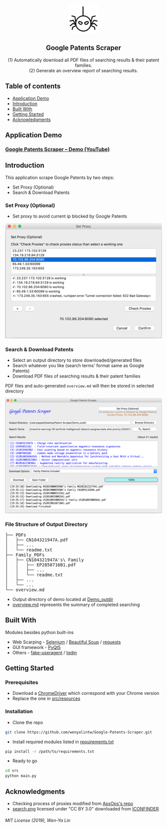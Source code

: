 <p align="center">
  <a href=#>
    <img src="resources/spider.png" alt="Spoken-Digit Recognizer" width="96" height="96">
  </a>
  <h2 align="center">Google Patents Scraper</h2>
    <div align="center">
  	(1) Automatically download all PDF files of searching results & their patent families.
  </div>
    <div align="center">
    (2) Generate an overview report of searching results.
  </div>
</p>


## Table of contents
* [Application Demo](#application-demo)
* [Introduction](#introduction)
* [Built With](#built-with)
* [Getting Started](#getting-started)
* [Acknowledgments](#acknowledgments)

## Application Demo
### [Google Patents Scraper – Demo (YouTube)](https://youtu.be/HRl3ChPxbIo)

## Introduction
This application scrape Google Patents by two steps:

* Set Proxy (Optional)
* Search & Download Patents

### Set Proxy (Optional)
* Set proxy to avoid current ip blocked by Google Patents

<p align="center">
    <img src="resources/set_proxy.png" alt="preprocessing" width="600">
</p>


### Search & Download Patents
* Select an output directory to store downloaded/generated files
* Search whatever you like (search terms' format same as Google Patents)
* Download PDF files of searching results & their patent families

PDF files and auto-generated `overview.md` will then be stored in selected directory

<p align="center">
    <img src="resources/search_download.png" alt="preprocessing" width="600">
</p>

### File Structure of Output Directory
<pre>
├── PDFs
│   ├── CN104321947A.pdf
│   ├── ...
│   └── readme.txt
├── Family_PDFs
│   ├── CN104321947A's\ Family
│   │   ├── EP2850716B1.pdf
│   │   ├── ...
│   │   └── readme.txt
│   ├── ...
│   └── ...
└── overview.md
</pre>
* Output directory of demo located at [Demo_outdir](https://github.com/wenyalintw/Google-Patents-Scraper/tree/master/Demo_outdir)
* [overview.md](https://github.com/wenyalintw/Google-Patents-Scraper/blob/master/Demo_outdir/overview.md) represents the summary of completed searching

## Built With
Modules besides python built-ins

 * Web Scarping - [Selenium](https://www.seleniumhq.org/) / [Beautiful Soup](https://www.crummy.com/software/BeautifulSoup/) / [requests](https://2.python-requests.org//en/master/)
 * GUI framework - [PyQt5](https://pypi.org/project/PyQt5/)
 * Others - [fake-useragent](https://github.com/hellysmile/fake-useragent) / [tqdm](https://pypi.org/project/tqdm/)

## Getting Started
### Prerequisites
* Download a [ChromeDriver](https://chromedriver.chromium.org/) which correspond with your Chrome version
* Replace the one in [src/resources](https://github.com/wenyalintw/Google-Patents-Scraper/tree/master/src/resources)

### Installation

* Clone the repo

```sh
git clone https://github.com/wenyalintw/Google-Patents-Scraper.git
```

* Install required modules listed in [requirements.txt](https://github.com/wenyalintw/Google-Patents-Scraper/blob/master/requirements.txt)

```sh
pip install -r /path/to/requirements.txt
```

* Ready to go

```sh
cd src
python main.py
```


## Acknowledgments
- Checking process of proxies modified from [ApsOps's repo](https://github.com/ApsOps/proxy-checker)
- [search.png](https://github.com/wenyalintw/Google-Patents-Scraper/blob/master/src/resources/iconfinder_search_461380.png) licensed under "CC BY 3.0" downloaded from [ICONFINDER](https://www.iconfinder.com/icons/1609653/brain_organs_icon)

###### MIT License (2019), Wen-Ya Lin